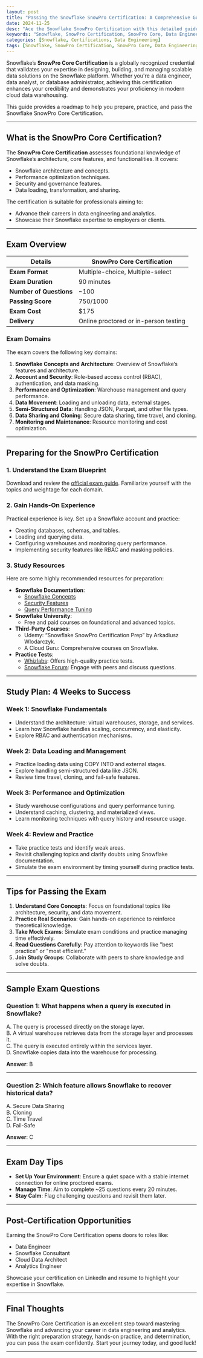 ```yaml
---
layout: post
title: "Passing the Snowflake SnowPro Certification: A Comprehensive Guide"
date: 2024-11-25
desc: "Ace the Snowflake SnowPro Certification with this detailed guide covering preparation tips, resources, and key focus areas."
keywords: "Snowflake, SnowPro Certification, SnowPro Core, Data Engineering, Cloud Data Warehouse"
categories: [Snowflake, Certifications, Data Engineering]
tags: [Snowflake, SnowPro Certification, SnowPro Core, Data Engineering]
---
```


Snowflake’s **SnowPro Core Certification** is a globally recognized credential that validates your expertise in designing, building, and managing scalable data solutions on the Snowflake platform. Whether you're a data engineer, data analyst, or database administrator, achieving this certification enhances your credibility and demonstrates your proficiency in modern cloud data warehousing.

This guide provides a roadmap to help you prepare, practice, and pass the Snowflake SnowPro Core Certification.

---

## What is the SnowPro Core Certification?

The **SnowPro Core Certification** assesses foundational knowledge of Snowflake’s architecture, core features, and functionalities. It covers:
- Snowflake architecture and concepts.
- Performance optimization techniques.
- Security and governance features.
- Data loading, transformation, and sharing.

The certification is suitable for professionals aiming to:
- Advance their careers in data engineering and analytics.
- Showcase their Snowflake expertise to employers or clients.

---

## Exam Overview

| **Details**                | **SnowPro Core Certification**            |
|-----------------------------|-------------------------------------------|
| **Exam Format**             | Multiple-choice, Multiple-select         |
| **Exam Duration**           | 90 minutes                               |
| **Number of Questions**     | ~100                                      |
| **Passing Score**           | 750/1000                                  |
| **Exam Cost**               | $175                                      |
| **Delivery**                | Online proctored or in-person testing     |

### Exam Domains
The exam covers the following key domains:
1. **Snowflake Concepts and Architecture**: Overview of Snowflake’s features and architecture.
2. **Account and Security**: Role-based access control (RBAC), authentication, and data masking.
3. **Performance and Optimization**: Warehouse management and query performance.
4. **Data Movement**: Loading and unloading data, external stages.
5. **Semi-Structured Data**: Handling JSON, Parquet, and other file types.
6. **Data Sharing and Cloning**: Secure data sharing, time travel, and cloning.
7. **Monitoring and Maintenance**: Resource monitoring and cost optimization.

---

## Preparing for the SnowPro Certification

### 1. Understand the Exam Blueprint
Download and review the [official exam guide](https://www.snowflake.com/certification/). Familiarize yourself with the topics and weightage for each domain.

### 2. Gain Hands-On Experience
Practical experience is key. Set up a Snowflake account and practice:
- Creating databases, schemas, and tables.
- Loading and querying data.
- Configuring warehouses and monitoring query performance.
- Implementing security features like RBAC and masking policies.

### 3. Study Resources
Here are some highly recommended resources for preparation:
- **Snowflake Documentation**:
  - [Snowflake Concepts](https://docs.snowflake.com/en/architecture.html)
  - [Security Features](https://docs.snowflake.com/en/security.html)
  - [Query Performance Tuning](https://docs.snowflake.com/en/performance-tuning.html)
- **Snowflake University**:
  - Free and paid courses on foundational and advanced topics.
- **Third-Party Courses**:
  - Udemy: “Snowflake SnowPro Certification Prep” by Arkadiusz Wlodarczyk.
  - A Cloud Guru: Comprehensive courses on Snowflake.
- **Practice Tests**:
  - [Whizlabs](https://www.whizlabs.com): Offers high-quality practice tests.
  - [Snowflake Forum](https://community.snowflake.com): Engage with peers and discuss questions.

---

## Study Plan: 4 Weeks to Success

### Week 1: Snowflake Fundamentals
- Understand the architecture: virtual warehouses, storage, and services.
- Learn how Snowflake handles scaling, concurrency, and elasticity.
- Explore RBAC and authentication mechanisms.

### Week 2: Data Loading and Management
- Practice loading data using COPY INTO and external stages.
- Explore handling semi-structured data like JSON.
- Review time travel, cloning, and fail-safe features.

### Week 3: Performance and Optimization
- Study warehouse configurations and query performance tuning.
- Understand caching, clustering, and materialized views.
- Learn monitoring techniques with query history and resource usage.

### Week 4: Review and Practice
- Take practice tests and identify weak areas.
- Revisit challenging topics and clarify doubts using Snowflake documentation.
- Simulate the exam environment by timing yourself during practice tests.

---

## Tips for Passing the Exam

1. **Understand Core Concepts**: Focus on foundational topics like architecture, security, and data movement.
2. **Practice Real Scenarios**: Gain hands-on experience to reinforce theoretical knowledge.
3. **Take Mock Exams**: Simulate exam conditions and practice managing time effectively.
4. **Read Questions Carefully**: Pay attention to keywords like "best practice" or "most efficient."
5. **Join Study Groups**: Collaborate with peers to share knowledge and solve doubts.

---

## Sample Exam Questions

### Question 1: What happens when a query is executed in Snowflake?
A. The query is processed directly on the storage layer.  
B. A virtual warehouse retrieves data from the storage layer and processes it.  
C. The query is executed entirely within the services layer.  
D. Snowflake copies data into the warehouse for processing.  

**Answer**: B  

---

### Question 2: Which feature allows Snowflake to recover historical data?
A. Secure Data Sharing  
B. Cloning  
C. Time Travel  
D. Fail-Safe  

**Answer**: C  

---

## Exam Day Tips

- **Set Up Your Environment**: Ensure a quiet space with a stable internet connection for online proctored exams.
- **Manage Time**: Aim to complete ~25 questions every 20 minutes.
- **Stay Calm**: Flag challenging questions and revisit them later.

---

## Post-Certification Opportunities

Earning the SnowPro Core Certification opens doors to roles like:
- Data Engineer
- Snowflake Consultant
- Cloud Data Architect
- Analytics Engineer

Showcase your certification on LinkedIn and resume to highlight your expertise in Snowflake.

---

## Final Thoughts

The SnowPro Core Certification is an excellent step toward mastering Snowflake and advancing your career in data engineering and analytics. With the right preparation strategy, hands-on practice, and determination, you can pass the exam confidently. Start your journey today, and good luck!

---
